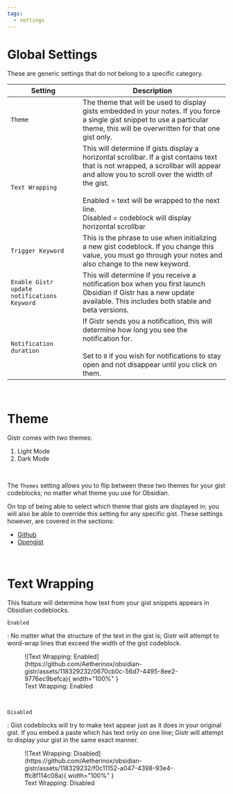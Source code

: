 ```yaml
---
tags:
  - settings
---
```


# Global Settings
These are generic settings that do not belong to a specific category.

| Setting | Description |
| --- | --- |
| `Theme` | The theme that will be used to display gists embedded in your notes. If you force a single gist snippet to use a particular theme, this will be overwritten for that one gist only. |
| `Text Wrapping` | This will determine if gists display a horizontal scrollbar. If a gist contains text that is not wrapped, a scrollbar will appear and allow you to scroll over the width of the gist.<br /><br />Enabled = text will be wrapped to the next line.<br />Disabled = codeblock will display horizontal scrollbar |
| `Trigger Keyword` | This is the phrase to use when initializing a new gist codeblock. If you change this value, you must go through your notes and also change to the new keyword. |
| `Enable Gistr update notifications Keyword` | This will determine if you receive a notification box when you first launch Obsidian if Gistr has a new update available. This includes both stable and beta versions. |
| `Notification duration` | If Gistr sends you a notification, this will determine how long you see the notification for.<br><br>Set to `0` if you wish for notifications to stay open and not disappear until you click on them. |

<br />

# Theme
Gistr comes with two themes:

 1. Light Mode
 2. Dark Mode

<br />

The `Themes` setting allows you to flip between these two themes for your gist codeblocks; no matter what theme you use for Obsidian.

On top of being able to select which theme that gists are displayed in; you will also be able to override this setting for any specific gist. These settings however, are covered in the sections:

- [Github](github.md)
- [Opengist](opengist.md)

<br />

# Text Wrapping
This feature will determine how text from your gist snippets appears in Obsidian codeblocks. 


`Enabled`

:   No matter what the structure of the text in the gist is; Gistr will attempt to word-wrap lines that exceed the width of the gist codeblock.

<figure markdown="span">
  ![Text Wrapping: Enabled](https://github.com/Aetherinox/obsidian-gistr/assets/118329232/0670cb0c-56d7-4495-8ee2-9776ec9befca){ width="100%" }
  <figcaption>Text Wrapping: Enabled</figcaption>
</figure>

<br />


`Disabled`

:   Gist codeblocks will try to make text appear just as it does in your original gist. If you embed a paste which has text only on one line; Gistr will attempt to display your gist in the same exact manner.

<figure markdown="span">
  ![Text Wrapping: Disabled](https://github.com/Aetherinox/obsidian-gistr/assets/118329232/f0c11152-a047-4398-93e4-ffc8f114c08a){ width="100%" }
  <figcaption>Text Wrapping: Disabled</figcaption>
</figure>
